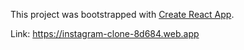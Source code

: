 This project was bootstrapped with [Create React App](https://github.com/facebook/create-react-app).

Link:
https://instagram-clone-8d684.web.app
